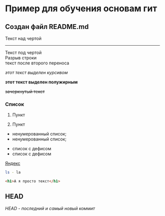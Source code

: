 # Пример для обучения основам гит

## Создан файл README.md


Текст над чертой

---

Текст под чертой  
Разрыв строки<br>
текст после второго переноса  


*этот текст выделен курсивом*

**этот текст выделен полужирным**

~~зачеркнутый текст~~


### Список

1. Пункт

2. Пункт


* ненумерованный список;
* ненумерованный список;

- список с дефисом
- список с дефисом

[Яндекс](https://www.yandex.ru "Яндекс")

```bash
ls - la
```
```html
<h1>А я просто текст</h1>
``` 


## HEAD
*HEAD - последний и самый новый коммит*
